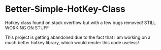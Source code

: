 # Better-Simple-HotKey-Class
Hotkey class found on stack overflow but with a few bugs removed! STILL WORKING ON STUFF

This project is getting abandoned due to the fact that I am working on a much better hotkey library, which would render this code useless!
